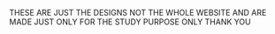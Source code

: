 THESE ARE JUST THE DESIGNS NOT THE WHOLE WEBSITE AND ARE MADE JUST ONLY FOR THE STUDY PURPOSE ONLY 
THANK YOU
